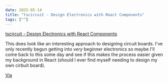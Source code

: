 ```yaml
---
date: 2025-05-14
title: "tscircuit - Design Electronics with React Components"
tags: [""]
---
```


[tscircuit - Design Electronics with React Components](https://tscircuit.com/)

This does look like an interesting approach to designing circuit boards.
I've only recently begun getting into *very* beginner electronics so maybe I'll come back to this some day and see if this makes the process easier given my background in React (should I ever find myself needing to design my own cirbuit board).

[Via](https://react.statuscode.com/issues/429)
